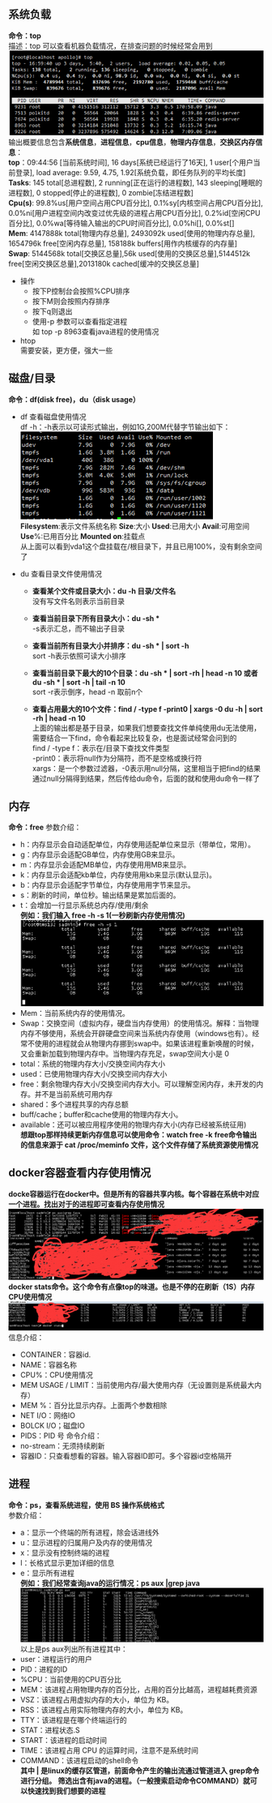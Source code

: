 ## 系统负载 
**命令：top**   
描述：top 可以查看机器负载情况，在排查问题的时候经常会用到  
![image](https://github.com/jmilktea/jmilktea/blob/master/linux/images/top.png)  
输出概要信息包含**系统信息**，**进程信息**，**cpu信息**，**物理内存信息**，**交换区内存信息**：  
**top**：09:44:56 [当前系统时间], 16 days[系统已经运行了16天], 1 user[个用户当前登录], load average: 9.59, 4.75, 1.92[系统负载，即任务队列的平均长度]  
**Tasks**: 145 total[总进程数], 2 running[正在运行的进程数], 143 sleeping[睡眠的进程数], 0 stopped[停止的进程数], 0 zombie[冻结进程数]    
**Cpu(s)**: 99.8%us[用户空间占用CPU百分比], 0.1%sy[内核空间占用CPU百分比], 0.0%ni[用户进程空间内改变过优先级的进程占用CPU百分比], 0.2%id[空闲CPU百分比], 0.0%wa[等待输入输出的CPU时间百分比], 0.0%hi[], 0.0%st[]    
**Mem**: 4147888k total[物理内存总量], 2493092k used[使用的物理内存总量], 1654796k free[空闲内存总量], 158188k buffers[用作内核缓存的内存量]  
**Swap**: 5144568k total[交换区总量],56k used[使用的交换区总量],5144512k free[空闲交换区总量],2013180k cached[缓冲的交换区总量]
- 操作
  - 按下P控制台会按照%CPU排序
  - 按下M则会按照内存排序
  - 按下q则退出
  - 使用-p 参数可以查看指定进程  
  如 top -p 8963查看java进程的使用情况
- htop   
需要安装，更方便，强大一些

## 磁盘/目录
**命令：df(disk free)，du（disk usage）**
- df 查看磁盘使用情况  
df -h：-h表示以可读形式输出，例如1G,200M代替字节输出如下：  
![image](https://github.com/jmilktea/jmilktea/blob/master/linux/images/df.png)  
**Filesystem**:表示文件系统名称  **Size**:大小  **Used**:已用大小  **Avail**:可用空间  **Use**%:已用百分比  **Mounted on**:挂载点  
从上面可以看到vda1这个盘挂载在/根目录下，并且已用100%，没有剩余空间了

- du 查看目录文件使用情况  
  - **查看某个文件或目录大小：du -h 目录/文件名**  
  没有写文件名则表示当前目录    
  
  - **查看当前目录下所有目录大小：du -sh \***   
  -s表示汇总，而不输出子目录    
  
  - **查看当前所有目录大小并排序：du -sh * | sort -h**   
  sort -h表示依照可读大小排序   
  
  - **查看当前目录下最大的10个目录：du -sh * | sort -rh | head -n 10 或者 du -sh * | sort -h | tail -n 10**    
  sort -r表示倒序，head -n 取前n个  
  
  - **查看占用最大的10个文件：find / -type f -print0 | xargs -0 du -h | sort -rh | head -n 10**   
  上面的输出都是基于目录，如果我们想要查找文件单纯使用du无法使用，需要结合一下find，命令看起来比较复杂，也是面试经常会问到的  
  find / -type f：表示在/目录下查找文件类型     
  -print0：表示将null作为分隔符，而不是空格或换行符    
  xargs：是一个参数过滤器，-0表示用null分隔，这里相当于把find的结果通过null分隔得到结果，然后传给du命令，后面的就和使用du命令一样了      
 
## 内存
**命令：free** 
参数介绍：
 - h：内存显示会自动适配单位，内存使用适配单位来显示（带单位，常用）。
 - g：内存显示会适配GB单位，内存使用GB来显示。
 - m：内存显示会适配MB单位，内存使用用MB来显示。
 - k：内存显示会适配kb单位，内存使用用kb来显示(默认显示)。
 - b：内存显示会适配字节单位，内存使用用字节来显示。
 - s：刷新的时间，单位秒。输出结果是累加后面的。
 - t：会增加一行显示系统总内存/使用/剩余  
**例如：我们输入 free -h -s 1(一秒刷新内存使用情况)**
![image](https://github.com/jmilktea/jmilktea/blob/master/linux/images/free.png)
 - Mem：当前系统内存的使用情况。
 - Swap：交换空间（虚拟内存，硬盘当内存使用）的使用情况。解释：当物理内存不够使用，系统会开辟硬盘空间来当系统内存使用（windows也有）。经常不使用的进程就会从物理内存挪到swap中。如果该进程重新唤醒的时候，又会重新加载到物理内存中。当物理内存充足，swap空间大小是 0
 - total：系统的物理内存大小/交换空间内存大小
 - used：已使用物理内存大小/交换空间内存大小
 - free：剩余物理内存大小/交换空间内存大小。可以理解空闲内存，未开发的内存。并不是当前系统可用内存
 - shared：多个进程共享的内存总额
 - buff/cache；buffer和cache使用的物理内存大小。
 - available：还可以被应用程序使用的物理内存大小(内存已经被系统征用)  
**想跟top那样持续更新内存信息可以使用命令：watch free -k**
**free命令输出的信息来源于 cat /proc/meminfo 文件，这个文件存储了系统资源使用情况**
  
## docker容器查看内存使用情况
**docke容器运行在docker中。但是所有的容器共享内核。每个容器在系统中对应一个进程。找出对于的进程即可查看内存使用情况**
![image](https://github.com/jmilktea/jmilktea/blob/master/linux/images/docker-ps.png)
**docker stats命令。这个命令有点像top的味道。也是不停的在刷新（1S）内存CPU使用情况**
![image](https://github.com/jmilktea/jmilktea/blob/master/linux/images/docker-stats.png)
信息介绍：
 - CONTAINER：容器id.
 - NAME：容器名称
 - CPU%：CPU使用情况
 - MEM USAGE / LIMIT：当前使用内存/最大使用内存（无设置则是系统最大内存）
 - MEM %：百分比显示内存。上面两个参数相除
 - NET I/O：网络IO
 - BOLCK I/O；磁盘IO
 - PIDS：PID 号 
命令介绍：
 - no-stream：无须持续刷新
 - 容器ID：只查看想看的容器。输入容器ID即可。多个容器id空格隔开
 
## 进程
**命令：ps，查看系统进程，使用 BS 操作系统格式**  
参数介绍：  
 - a：显示一个终端的所有进程，除会话进线外
 - u：显示进程的归属用户及内存的使用情况
 - x：显示没有控制终端的进程
 - l：长格式显示更加详细的信息
 - e：显示所有进程  
**例如：我们经常查询java的运行情况：ps aux |grep java**
![image](https://github.com/jmilktea/jmilktea/blob/master/linux/images/ps.png)
以上是ps aux列出所有进程其中：
 - user：进程运行的用户
 - PID：进程的ID
 - %CPU：当前使用的CPU百分比
 - MEM：该进程占用物理内存的百分比，占用的百分比越高，进程越耗费资源
 - VSZ：该进程占用虚拟内存的大小，单位为 KB。
 - RSS：该进程占用实际物理内存的大小，单位为 KB。
 - TTY：该进程是在哪个终端运行的
 - STAT：进程状态.S
 - START：该进程的启动时间
 - TIME：该进程占用 CPU 的运算时间，注意不是系统时间
 - COMMAND：该进程启动的shell命令  
**其中 | 是linux的缓存区管道，前面命令产生的输出流通过管道进入 grep命令进行分组。**
**筛选出含有java的进程。（一般搜索启动命令COMMAND）就可以快速找到我们想要的进程**
